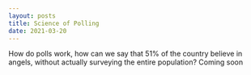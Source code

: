 ```yaml
---
layout: posts
title: Science of Polling
date: 2021-03-20
---
```

How do polls work, how can we say that 51% of the country believe in angels, without actually surveying the entire population? Coming soon
